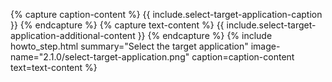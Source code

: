 {% capture caption-content %}
  {{ include.select-target-application-caption }}
{% endcapture %}
{% capture text-content %}
  {{ include.select-target-application-additional-content }}
{% endcapture %}
{% include howto_step.html
  summary="Select the target application"
  image-name="2.1.0/select-target-application.png"
  caption=caption-content
  text=text-content
%}
